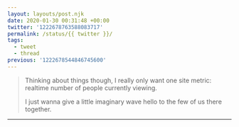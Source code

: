 ```yaml
---
layout: layouts/post.njk
date: 2020-01-30 00:31:48 +00:00
twitter: '1222678763588083717'
permalink: /status/{{ twitter }}/
tags: 
  - tweet
  - thread
previous: '1222678544846745600'
---
```


> Thinking about things though, I really only want one site metric: realtime number of people currently viewing.
> 
> I just wanna give a little imaginary wave hello to the few of us there together.

---
